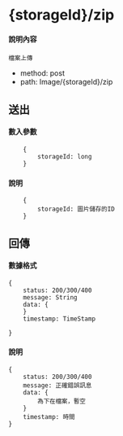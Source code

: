 
# {storageId}/zip
#### 說明內容
```
檔案上傳
```
- method: post
- path: Image/{storageId}/zip
## 送出
#### 數入參數
```
    {
        storageId: long
    }
```
#### 說明
```
    {
        storageId: 圖片儲存的ID
    }
```

## 回傳
#### 數據格式
```
{
    status: 200/300/400
    message: String
    data: {
    }
    timestamp: TimeStamp

}
```
#### 說明
```
{
    status: 200/300/400
    message: 正確錯誤訊息
    data: {
        為下在檔案，暫空
    }
    timestamp: 時間 
}
```
